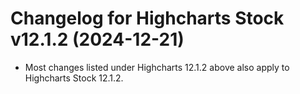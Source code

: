 # Changelog for Highcharts Stock v12.1.2 (2024-12-21)

- Most changes listed under Highcharts 12.1.2 above also apply to Highcharts Stock 12.1.2.
